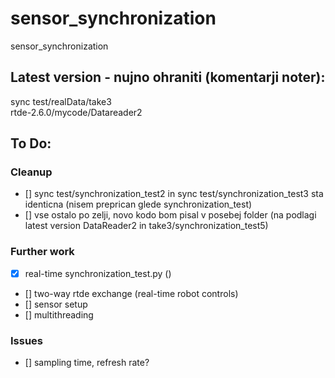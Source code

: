 # sensor_synchronization
sensor_synchronization
## Latest version - nujno ohraniti (komentarji noter):
sync test/realData/take3  
rtde-2.6.0/mycode/Datareader2
## To Do:
### Cleanup
- [] sync test/synchronization_test2 in sync test/synchronization_test3 sta identicna (nisem preprican glede synchronization_test)
- [] vse ostalo po zelji, novo kodo bom pisal v posebej folder (na podlagi latest version DataReader2 in take3/synchronization_test5)
### Further work
- [X] real-time synchronization_test.py ()
- [] two-way rtde exchange (real-time robot controls)
- [] sensor setup
- [] multithreading
### Issues
- [] sampling time, refresh rate?
